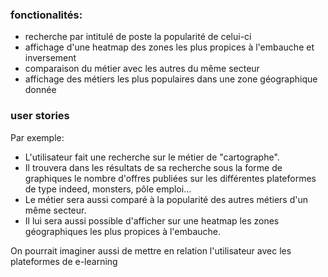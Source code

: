 ### fonctionalités:
 - recherche par intitulé de poste la popularité de celui-ci
 - affichage d'une heatmap des zones les plus propices à l'embauche et inversement
 - comparaison du métier avec les autres du même secteur
 - affichage des métiers les plus populaires dans une zone géographique donnée

### user stories
Par exemple:
 - L'utilisateur fait une recherche sur le métier de "cartographe".
 - Il trouvera dans les résultats de sa recherche sous la forme de graphiques le nombre d'offres publiées sur les différentes plateformes de type indeed, monsters, pôle emploi...
 - Le métier sera aussi comparé à la popularité des autres métiers d'un même secteur.
 - Il lui sera aussi possible d'afficher sur une heatmap les zones géographiques les plus propices à l'embauche.
 
On pourrait imaginer aussi de mettre en relation l'utilisateur avec les plateformes de e-learning



